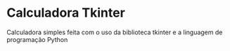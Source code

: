 # Calculadora Tkinter

Calculadora simples feita com o uso da biblioteca tkinter e a linguagem de programação Python